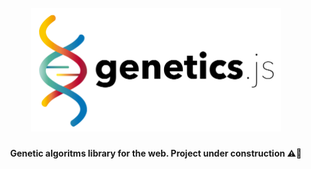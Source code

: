 <h1 align="center">
  <br>
  <img src="docs/images/logo.png" alt="genetics.js logo" width="400">
</h1>

<h4 align="center">
  Genetic algoritms library for the web. Project under construction ⚠️🚧
</h4>